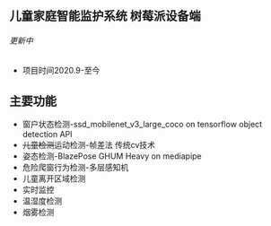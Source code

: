 ## 儿童家庭智能监护系统 树莓派设备端

###### 更新中
* 项目时间2020.9-至今

## 主要功能
* 窗户状态检测-ssd_mobilenet_v3_large_coco on tensorflow object detection API
* ~~儿童检测~~运动检测-帧差法 传统cv技术
* 姿态检测-BlazePose GHUM Heavy on mediapipe
* 危险爬窗行为检测-多层感知机
* 儿童离开区域检测
* 实时监控
* 温湿度检测
* 烟雾检测
